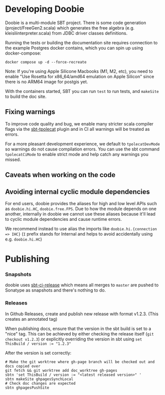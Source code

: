 # Developing Doobie

Doobie is a multi-module SBT project.
There is some code generation (project/FreeGen2.scala) which generates the free algebra (e.g. kleisliinterpreter.scala)
from JDBC driver classes definitions.

Running the tests or building the documentation site requires connection to the example Postgres docker contains,
which you can spin up using docker-compose:

```
docker compose up -d --force-recreate
```

Note: If you're using Apple Silicone Macbooks (M1, M2, etc), you need to enable "Use Rosetta for x86_64/amd64 emulation on Apple Silicon" since there is no ARM64 image for postgis yet.

With the containers started, SBT you can run `test` to run tests, and `makeSite` to build the doc site.

## Fixing warnings

To improve code quality and bug, we enable many stricter scala compiler flags via the
[sbt-tpolecat](https://github.com/typelevel/sbt-tpolecat) plugin and in CI all warnings will be treated as errors.

For a more pleasant development experience, we default to `tpolecatDevMode` so warnings do not cause compilation errors.
You can use the sbt command `tpolecatCiMode` to enable strict mode and help catch any warnings you missed.

## Caveats when working on the code

## Avoiding internal cyclic module dependencies

For end users, doobie provides the aliases for high and low level APIs
such as `doobie.hi.HC`, `doobie.free.FPS`.
Due to how the module depends on one another, internally in doobie we cannot use
these aliases because it'll lead to cyclic module dependencies and cause runtime errors.

We recommend instead to use alias the imports like `doobie.hi.{connection => IHC}`
(`I` prefix stands for Internal and helps to avoid accidentally using e.g. `doobie.hi.HC`)

# Publishing

### Snapshots

doobie uses [sbt-ci-release](https://github.com/sbt/sbt-ci-release) which means all merges to `master` are pushed to Sonatype as snapshots and there's nothing to do.

### Releases

In Github Releases, create and publish new release with format v1.2.3. (This creates an annotated tag)

When publishing docs, ensure that the version in the sbt build is set to a "nice" tag.
This can be achieved by either checking the release itself (`git checkout v1.2.3`)
or explicitly overriding the version in sbt using `set ThisBuild / version := "1.2.3"`

After the version is set correctly:
```
# Make the git worktree where gh-page branch will be checked out and docs copied over
git fetch && git worktree add doc_worktree gh-pages
sbtn 'set ThisBuild / version := "<latest released version>" '
sbtn makeSite ghpagesSynchLocal 
# Check doc changes are expected
sbtn ghpagesPushSite
```
